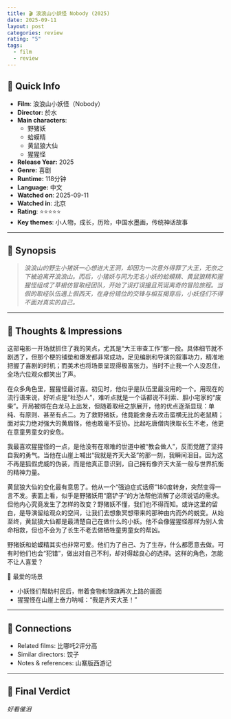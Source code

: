 ```yaml
---
title: 🎬 浪浪山小妖怪 Nobody (2025)
date: 2025-09-11
layout: post
categories: review
rating: "5"
tags:
  - film
  - review
---
```

## 📌 Quick Info

- **Film**: 浪浪山小妖怪（Nobody）
- **Director:** 於水
- **Main characters**: 
	- 野猪妖
	- 蛤蟆精
	- 黄鼠狼大仙
	- 猩猩怪
- **Release Year:** 2025
- **Genre:** 喜剧
- **Runtime:** 118分钟
- **Language:** 中文
- **Watched on**: 2025-09-11
- **Watched in**: 北京
- **Rating**: ⭐⭐⭐⭐⭐
- **Key themes**: 小人物，成长，历险，中国水墨画，传统神话故事

---

## 📝 Synopsis

> *浪浪山的野生小猪妖一心想进大王洞，却因为一次意外得罪了大王，无奈之下被迫离开浪浪山。而后，小猪妖与同为无名小妖的蛤蟆精、黄鼠狼精和猩猩怪组成了草根仿冒取经团队，开始了误打误撞且荒诞离奇的冒险旅程。当假的取经队伍遇上假西天，在身份错位的交锋与相互揭穿后，小妖怪们不得不面对真实的自己。*

---

## 💭 Thoughts & Impressions

这部电影一开场就抓住了我的笑点，尤其是“大王审查工作”那一段。具体细节就不剧透了，但那个梗的铺垫和爆发都非常成功，足见编剧和导演的叙事功力，精准地把握了喜剧的时机；而美术也将场景呈现得极富张力。当时不止我一个人没忍住，全场六位观众都笑出了声。

在众多角色里，猩猩怪最讨喜。初见时，他似乎是队伍里最没用的一个。用现在的流行语来说，好听点是“社恐i人”，难听点就是一个话都说不利索、胆小宅家的“废柴”。开局被绑在白龙马上出发，但随着取经之旅展开，他的优点逐渐显现：单纯、有原则、甚至有点二。为了救野猪妖，他竟能舍身去攻击蛮横无比的老鼠精；面对实力绝对强大的黄眉怪，他也敢毫不妥协。比起吃唐僧肉换取长生不老，他更在意童男童女的安危。

我最喜欢猩猩怪的一点，是他没有在艰难的世道中被“教会做人”，反而觉醒了坚持自我的勇气。当他在山崖上喊出“我就是齐天大圣”的那一刻，我瞬间泪目。因为这不再是狐假虎威的伪装，而是他真正意识到，自己拥有像齐天大圣一般与世界抗衡的精神力量。

黄鼠狼大仙的变化最有意思了。他从一个“强迫症式话痨”180度转身，突然变得一言不发。表面上看，似乎是野猪妖用“磨铲子”的方法帮他消解了必须说话的需求。但他内心究竟发生了怎样的改变？野猪妖不懂，我们也不得而知。或许这里的留白，是导演留给观众的空间，让我们去想象冥想带来的那种由内而外的蜕变。从始至终，黄鼠狼大仙都是最清楚自己在做什么的小妖。他不会像猩猩怪那样为别人舍命相救，但也不会为了长生不老去做牺牲童男童女的帮凶。

野猪妖和蛤蟆精其实也非常可爱。他们为了自己、为了生存，什么都愿意去做。可有时他们也会“犯错”，做出对自己不利，却对得起良心的选择。这样的角色，怎能不让人喜爱？

🌟 最爱的场景
- 小妖怪们帮助村民后，带着食物和锦旗再次上路的画面
- 猩猩怪在山崖上奋力呐喊：“我是齐天大圣！”

---

## 🔗 Connections

- Related films: 比哪吒2评分高
- Similar directors: 饺子
- Notes & references: 山寨版西游记

---

## 🎯 Final Verdict

*好看催泪*
